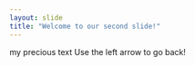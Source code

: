 ```yaml
---
layout: slide
title: "Welcome to our second slide!"
---
```

my precious text
Use the left arrow to go back!
